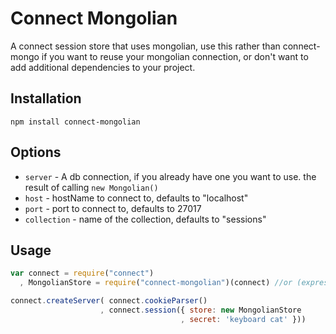 Connect Mongolian
=================

  A connect session store that uses mongolian, use this
rather than connect-mongo if you want to reuse your
mongolian connection, or don't want to add additional
dependencies to your project.

Installation
------------

```
npm install connect-mongolian
```

Options
-------

  * `server` - A db connection, if you already have one you want to use.
the result of calling `new Mongolian()`
  * `host` - hostName to connect to, defaults to "localhost"
  * `port` - port to connect to, defaults to 27017
  * `collection` - name of the collection, defaults to "sessions"
 
Usage
-----

```javascript
var connect = require("connect")
  , MongolianStore = require("connect-mongolian")(connect) //or (express) if you're using express

connect.createServer( connect.cookieParser()
                    , connect.session({ store: new MongolianStore
                                      , secret: 'keyboard cat' }))
```
